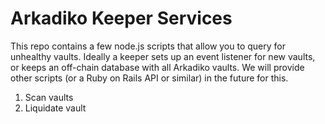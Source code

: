 # Arkadiko Keeper Services

This repo contains a few node.js scripts that allow you to query for unhealthy vaults.
Ideally a keeper sets up an event listener for new vaults, or keeps an off-chain database with all Arkadiko vaults. 
We will provide other scripts (or a Ruby on Rails API or similar) in the future for this.

1. Scan vaults
2. Liquidate vault
